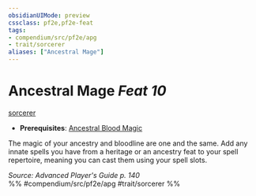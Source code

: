 ```yaml
---
obsidianUIMode: preview
cssclass: pf2e,pf2e-feat
tags:
- compendium/src/pf2e/apg
- trait/sorcerer
aliases: ["Ancestral Mage"]
---
```

# Ancestral Mage  *Feat 10*  
[sorcerer](../../rules/traits/sorcerer.md)  

- **Prerequisites**: [Ancestral Blood Magic](ancestral-blood-magic-apg.md)

The magic of your ancestry and bloodline are one and the same. Add any innate spells you have from a heritage or an ancestry feat to your spell repertoire, meaning you can cast them using your spell slots.

*Source: Advanced Player's Guide p. 140*  
%% #compendium/src/pf2e/apg #trait/sorcerer %%